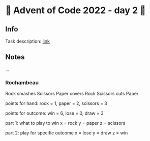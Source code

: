 # 🎄 Advent of Code 2022 - day 2 🎄

## Info

Task description: [link](https://adventofcode.com/2022/day/2)

## Notes

...

### Rochambeau

Rock smashes Scissors
Paper covers Rock
Scissors cuts Paper

points for hand:
rock = 1, paper = 2, scissors = 3 

points for outcome:
win = 6, lose = 0, draw = 3

part 1: what to play to win
x = rock
y = paper
z = scissors

part 2: play for specific outcome
x = lose
y = draw
z = win
